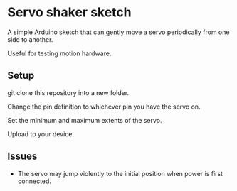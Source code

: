 # Servo shaker sketch
A simple Arduino sketch that can gently move a servo periodically from one side to another.

Useful for testing motion hardware.

## Setup

git clone this repository into a new folder.

Change the pin definition to whichever pin you have the servo on.

Set the minimum and maximum extents of the servo.

Upload to your device.

## Issues

 - The servo may jump violently to the initial position when power is first connected.
